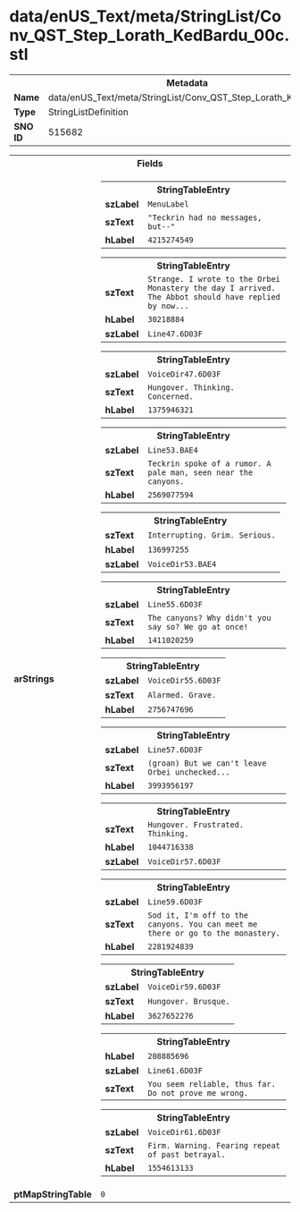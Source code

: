 <h1>data/enUS_Text/meta/StringList/Conv_QST_Step_Lorath_KedBardu_00c.stl</h1><table><tr><th colspan="100%">Metadata</th></tr><tr><td><b>Name</b></td><td>data/enUS_Text/meta/StringList/Conv_QST_Step_Lorath_KedBardu_00c.stl</td></tr><tr><td><b>Type</b></td><td>StringListDefinition</td></tr><tr><td><b>SNO ID</b></td><td>515682</td></tr></table>

<table><tr><th colspan="100%">Fields</th></tr><tr><td><b>arStrings</b></td><td><table><tr><th colspan="100%">StringTableEntry</th></tr><tr><td><b>szLabel</b></td><td><code>MenuLabel</code></td></tr><tr><td><b>szText</b></td><td><code>"Teckrin had no messages, but--"</code></td></tr><tr><td><b>hLabel</b></td><td><code>4215274549</code></td></tr></table>


<table><tr><th colspan="100%">StringTableEntry</th></tr><tr><td><b>szText</b></td><td><code>Strange. I wrote to the Orbei Monastery the day I arrived. The Abbot should have replied by now...</code></td></tr><tr><td><b>hLabel</b></td><td><code>30218884</code></td></tr><tr><td><b>szLabel</b></td><td><code>Line47.6D03F</code></td></tr></table>


<table><tr><th colspan="100%">StringTableEntry</th></tr><tr><td><b>szLabel</b></td><td><code>VoiceDir47.6D03F</code></td></tr><tr><td><b>szText</b></td><td><code>Hungover. Thinking. Concerned.</code></td></tr><tr><td><b>hLabel</b></td><td><code>1375946321</code></td></tr></table>


<table><tr><th colspan="100%">StringTableEntry</th></tr><tr><td><b>szLabel</b></td><td><code>Line53.BAE4</code></td></tr><tr><td><b>szText</b></td><td><code>Teckrin spoke of a rumor. A pale man, seen near the canyons.</code></td></tr><tr><td><b>hLabel</b></td><td><code>2569077594</code></td></tr></table>


<table><tr><th colspan="100%">StringTableEntry</th></tr><tr><td><b>szText</b></td><td><code>Interrupting. Grim. Serious.</code></td></tr><tr><td><b>hLabel</b></td><td><code>136997255</code></td></tr><tr><td><b>szLabel</b></td><td><code>VoiceDir53.BAE4</code></td></tr></table>


<table><tr><th colspan="100%">StringTableEntry</th></tr><tr><td><b>szLabel</b></td><td><code>Line55.6D03F</code></td></tr><tr><td><b>szText</b></td><td><code>The canyons? Why didn't you say so? We go at once!</code></td></tr><tr><td><b>hLabel</b></td><td><code>1411020259</code></td></tr></table>


<table><tr><th colspan="100%">StringTableEntry</th></tr><tr><td><b>szLabel</b></td><td><code>VoiceDir55.6D03F</code></td></tr><tr><td><b>szText</b></td><td><code>Alarmed. Grave.</code></td></tr><tr><td><b>hLabel</b></td><td><code>2756747696</code></td></tr></table>


<table><tr><th colspan="100%">StringTableEntry</th></tr><tr><td><b>szLabel</b></td><td><code>Line57.6D03F</code></td></tr><tr><td><b>szText</b></td><td><code>(groan) But we can't leave Orbei unchecked...</code></td></tr><tr><td><b>hLabel</b></td><td><code>3993956197</code></td></tr></table>


<table><tr><th colspan="100%">StringTableEntry</th></tr><tr><td><b>szText</b></td><td><code>Hungover. Frustrated. Thinking.</code></td></tr><tr><td><b>hLabel</b></td><td><code>1044716338</code></td></tr><tr><td><b>szLabel</b></td><td><code>VoiceDir57.6D03F</code></td></tr></table>


<table><tr><th colspan="100%">StringTableEntry</th></tr><tr><td><b>szLabel</b></td><td><code>Line59.6D03F</code></td></tr><tr><td><b>szText</b></td><td><code>Sod it, I'm off to the canyons. You can meet me there or go to the monastery.</code></td></tr><tr><td><b>hLabel</b></td><td><code>2281924839</code></td></tr></table>


<table><tr><th colspan="100%">StringTableEntry</th></tr><tr><td><b>szLabel</b></td><td><code>VoiceDir59.6D03F</code></td></tr><tr><td><b>szText</b></td><td><code>Hungover. Brusque.</code></td></tr><tr><td><b>hLabel</b></td><td><code>3627652276</code></td></tr></table>


<table><tr><th colspan="100%">StringTableEntry</th></tr><tr><td><b>hLabel</b></td><td><code>208885696</code></td></tr><tr><td><b>szLabel</b></td><td><code>Line61.6D03F</code></td></tr><tr><td><b>szText</b></td><td><code>You seem reliable, thus far. Do not prove me wrong.</code></td></tr></table>


<table><tr><th colspan="100%">StringTableEntry</th></tr><tr><td><b>szLabel</b></td><td><code>VoiceDir61.6D03F</code></td></tr><tr><td><b>szText</b></td><td><code>Firm. Warning. Fearing repeat of past betrayal.</code></td></tr><tr><td><b>hLabel</b></td><td><code>1554613133</code></td></tr></table>


</td></tr><tr><td><b>ptMapStringTable</b></td><td><code>0</code></td></tr></table>

